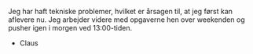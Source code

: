 Jeg har haft tekniske problemer, hvilket er årsagen til, at jeg først kan aflevere nu. Jeg arbejder videre med opgaverne hen over weekenden og pusher igen i morgen ved 13:00-tiden.

- Claus
